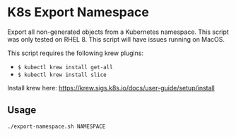 # K8s Export Namespace

Export all non-generated objects from a Kubernetes namespace. This script was
only tested on RHEL 8. This script will have issues running on MacOS.

This script requires the following krew plugins:

- `$ kubectl krew install get-all`
- `$ kubectl krew install slice`

Install krew here: https://krew.sigs.k8s.io/docs/user-guide/setup/install

## Usage

```bash
./export-namespace.sh NAMESPACE
```
